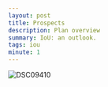 ```yaml
---
layout: post
title: Prospects
description: Plan overview
summary: IoU: an outlook.
tags: iou
minute: 1
---
```


![DSC09410](https://user-images.githubusercontent.com/23136423/123009685-26b9e800-d3f8-11eb-8706-1df0f0291c42.JPG)

